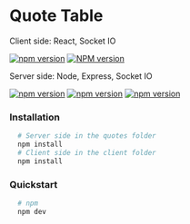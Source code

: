 # Quote Table

Client side: React, Socket IO

[![npm version](https://img.shields.io/npm/v/react.svg?style=flat)](https://www.npmjs.com/package/react)
[![NPM version](https://img.shields.io/npm/v/socket.io-client)](https://www.npmjs.com/package/socket.io-client)

Server side: Node, Express, Socket IO

[![npm version](https://img.shields.io/npm/v/node)](https://www.npmjs.com/package/nodejs)
[![npm version](https://img.shields.io/npm/v/express)](https://www.npmjs.com/package/express)
[![npm version](https://img.shields.io/npm/v/socket-io-server)](https://www.npmjs.com/package/socket)

### Installation

```bash
  # Server side in the quotes folder
  npm install
  # Client side in the client folder
  npm install
  ```

### Quickstart

```bash
  # npm
  npm dev
  ```



